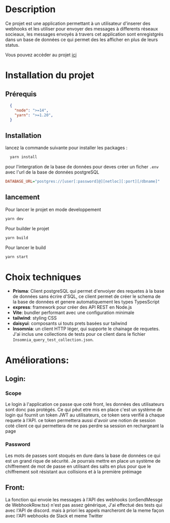 # Description

Ce projet est une application permettant à un utilisateur d'inserer des webhooks et les utiliser pour envoyer des messages à differents réseaux socieaux, les messages envoyés à travers cet application sont enregistgrés dans un base de données ce qui permet des les afficher en plus de leurs status.

Vous pouvez accèder au projet [ici](https://k-test-web-app.herokuapp.com/)

# Installation du projet

## Prérequis

```JSON
  {
    "node": ">=14",
    "yarn": ">=1.20",
  }
```

## Installation

lancez la commande suivante pour installer les packages :

```bash
  yarn install
```

pour l'intergration de la base de données pour deves créer un ficher `.env` avec l'url de la base de données postgreSQL

```INI
DATABASE_URL="postgres://[user[:password]@][netloc][:port][/dbname]"
```

## lancement

Pour lancer le projet en mode developpement

```bash
yarn dev
```

Pour builder le projet

```bash
yarn build
```

Pour lancer le build

```bash
yarn start
```

# Choix techniques

- **Prisma**: Client postgreSQL qui permet d'envoiyer des requetes à la base de données sans écrire d'SQL, ce client permet de créer le schema de la base de données et genere automatiquement les types TypesScript
- **express**: framework pour créer des API REST en Node.js
- **Vite**: bundler performant avec une configuration minimale
- **tailwind**: styling CSS
- **daisyui**: composants ui touts prets basées sur tailwind
- **Insomnia**: un client HTTP léger, qui supporte le chainage de requetes. J'ai inclus une collections de tests pour ce client dans le fichier `Insomnia_query_test_collection.json`.

# Améliorations:

## Login:

### Scope

Le login à l'application ce passe que coté front, les données des utilisateurs sont donc pas protégés. Ce qui pêut etre mis en place c'est un système de login qui fournit un token JWT au utilisateurs, ce token sera verifié à chaque requete à l'API. ce token permettera aussi d'avoir une notion de session coté client ce qui permettera de ne pas perdre sa session en rechargeant la page

### Password

Les mots de passes sont stoqués en dure dans la base de données ce qui est un grand rique de sécurité. Je pourrais mettre en place un système de chiffrement de mot de passe en utilisant des salts en plus pour que le chiffrement soit résistant aux collisions et à la première préimage

## Front:

La fonction qui envoie les messages à l'API des webhooks (onSendMessge de WebhookRow.tsx) n'est pas assez générique, J'ai effectué des tests qui avec l'API de discord. mais à priori les appels marcheront de la meme façon avec l'API webhooks de Slack et meme Twitter
